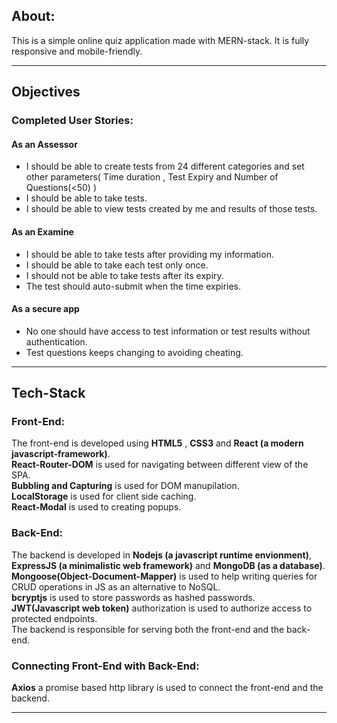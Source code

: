## About:
This is a simple online quiz application made with MERN-stack. It is fully responsive and mobile-friendly.

---
## Objectives
### Completed User Stories:

#### As an Assessor
+ I should be able to create tests from 24 different categories and set other parameters( Time duration , Test Expiry and Number of Questions(<50) )
+ I should be able to take tests.
+ I should be able to view tests created by me and results of those tests.

#### As an Examine
+ I should be able to take tests after providing my information.
+ I should be able to take each test only once.
+ I should not be able to take tests after its expiry.
+ The test should auto-submit when the time expiries.

#### As a secure app
+ No one should have access to test information or test results without authentication.
+ Test questions keeps changing to avoiding cheating.

---
## Tech-Stack

### Front-End:
The front-end is developed using **HTML5** , **CSS3** and **React (a modern javascript-framework)**.  
**React-Router-DOM** is used for navigating between different view of the SPA.  
**Bubbling and Capturing** is used for DOM manupilation.  
**LocalStorage** is used for client side caching.  
**React-Modal** is used to creating popups.  

### Back-End:
The backend is developed in **Nodejs (a javascript runtime envionment)**,  **ExpressJS (a minimalistic web framework)** and **MongoDB (as a database)**.  
**Mongoose(Object-Document-Mapper)** is used to help writing queries for CRUD operations in JS as an alternative to NoSQL.  
**bcryptjs** is used to store passwords as hashed passwords.  
**JWT(Javascript web token)** authorization is used to authorize access to protected endpoints.  
The backend is responsible for serving both the front-end and the back-end.  

### Connecting Front-End with Back-End:
**Axios** a promise based http library is used to connect the front-end and the backend.

---


